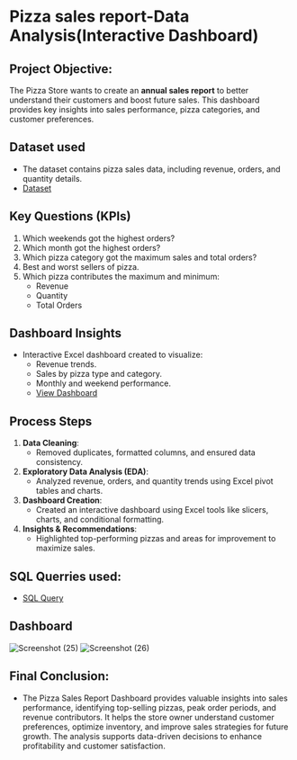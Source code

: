 #  Pizza sales report-Data Analysis(Interactive Dashboard)
##  Project Objective:
The Pizza Store wants to create an **annual sales report** to better understand their customers and boost future sales. This dashboard provides key insights into sales performance, pizza categories, and customer preferences.

##  Dataset used
- The dataset contains pizza sales data, including revenue, orders, and quantity details.
- <a href="https://github.com/dheivii/pizza_dashboard/blob/main/pizza_sales.csv">Dataset</a>


##  Key Questions (KPIs)
1. Which weekends got the highest orders?
2. Which month got the highest orders?
3. Which pizza category got the maximum sales and total orders?
4. Best and worst sellers of pizza.
5. Which pizza contributes the maximum and minimum:
   - Revenue
   - Quantity
   - Total Orders

##  Dashboard Insights
- Interactive Excel dashboard created to visualize:
  - Revenue trends.
  - Sales by pizza type and category.
  - Monthly and weekend performance.
  - <a href="https://github.com/dheivii/pizza_dashboard/blob/main/pizza_dashboard(powerBi).pdf">View Dashboard</a>

##  Process Steps
1. **Data Cleaning**:
   - Removed duplicates, formatted columns, and ensured data consistency.
2. **Exploratory Data Analysis (EDA)**:
   - Analyzed revenue, orders, and quantity trends using Excel pivot tables and charts.
3. **Dashboard Creation**:
   - Created an interactive dashboard using Excel tools like slicers, charts, and conditional formatting.
4. **Insights & Recommendations**:
   - Highlighted top-performing pizzas and areas for improvement to maximize sales.
  
## SQL Querries used:
- <a href="https://github.com/dheivii/pizza_dashboard/blob/main/PIZZA%20SALES%20SQL%20QUERIES(powerBi).docx">SQL Query</a>

##  Dashboard
![Screenshot (25)](https://github.com/user-attachments/assets/98539d49-2967-48ac-9a46-bffbd261f240)
![Screenshot (26)](https://github.com/user-attachments/assets/cc66fbdc-82d6-4e7b-a2ac-e584a45c42ee)

## Final Conclusion:
- The Pizza Sales Report Dashboard provides valuable insights into sales performance, identifying top-selling pizzas, peak order periods, and revenue contributors. It helps the store owner understand customer preferences, optimize inventory, and improve sales strategies for future growth. The analysis supports data-driven decisions to enhance profitability and customer satisfaction.


